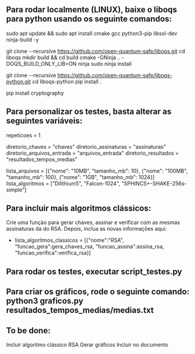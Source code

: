 ## Para rodar localmente (LINUX), baixe o liboqs para python usando os seguinte comandos: 

sudo apt update && sudo apt install cmake gcc python3-pip libssl-dev ninja-build -y

git clone --recursive https://github.com/open-quantum-safe/liboqs.git
cd liboqs
mkdir build && cd build
cmake -GNinja .. -DOQS_BUILD_ONLY_LIB=ON
ninja
sudo ninja install

git clone --recursive https://github.com/open-quantum-safe/liboqs-python.git
cd liboqs-python
pip install .

pip install cryptography

## Para personalizar os testes, basta alterar as seguintes variáveis: 

repeticoes = 1

diretorio_chaves = "chaves"
diretorio_assinaturas = "assinaturas"
diretorio_arquivos_entrada = "arquivos_entrada"
diretorio_resultados = "resultados_tempos_medias"

lista_arquivos = [{"nome": "10MB", "tamanho_mb": 10}, {"nome": "100MB", "tamanho_mb": 100}, {"nome": "1GB", "tamanho_mb": 1024}] 
lista_algoritmos = ["Dilithium5", "Falcon-1024", "SPHINCS+-SHAKE-256s-simple"]

## Para incluir mais algoritmos clássicos:
Crie uma função para gerar chaves, assinar e verificar com as mesmas assinaturas da do RSA. Depois, inclua as novas informações aqui: 
- lista_algoritmos_classicos = [{"nome":"RSA", "funcao_gera":gera_chaves_rsa, "funcao_assina":assina_rsa, "funcao_verifica":verifica_rsa}]

## Para rodar os testes, executar script_testes.py

## Para criar os gráficos, rode o seguinte comando: python3 graficos.py resultados_tempos_medias/medias.txt

## To be done:
Incluir algoritmo clássico RSA
Gerar gráficos
Incluir no documento